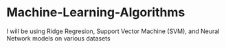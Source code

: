 # Machine-Learning-Algorithms
I will be using Ridge Regresion, Support Vector Machine (SVM), and Neural Network models on various datasets
